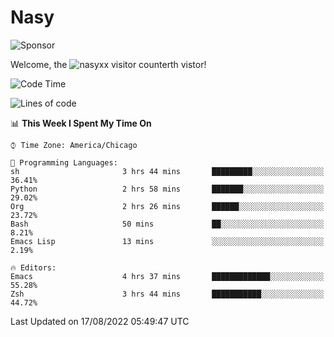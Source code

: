 # Nasy

<!--
<p align="center">
<img height="200" src="https://github-readme-stats.vercel.app/api?username=nasyxx&count_private=true&show_icons=true&theme=dracula&include_all_commits=true"/>
<img height="200" src="https://github-readme-stats.vercel.app/api/top-langs/?username=nasyxx&theme=dracula&hide=html,jupyter+notebook&count_private=true&show_icons=true"/>
</p>

  
----------------
-->

![Sponsor](https://img.shields.io/static/v1.svg?label=Sponsor&message=%E2%9D%A4&logo=GitHub&style=flat&color=pink)
 
Welcome, the ![nasyxx visitor counter](https://count.getloli.com/get/@nasyxx?theme=rule34)th vistor!
 
<!--START_SECTION:waka-->
![Code Time](http://img.shields.io/badge/Code%20Time-2%2C555%20hrs%2026%20mins-blue)

![Lines of code](https://img.shields.io/badge/From%20Hello%20World%20I%27ve%20Written-5%20Million%20lines%20of%20code-blue)

📊 **This Week I Spent My Time On** 

```text
⌚︎ Time Zone: America/Chicago

💬 Programming Languages: 
sh                       3 hrs 44 mins       █████████░░░░░░░░░░░░░░░░   36.41% 
Python                   2 hrs 58 mins       ███████░░░░░░░░░░░░░░░░░░   29.02% 
Org                      2 hrs 26 mins       ██████░░░░░░░░░░░░░░░░░░░   23.72% 
Bash                     50 mins             ██░░░░░░░░░░░░░░░░░░░░░░░   8.21% 
Emacs Lisp               13 mins             ░░░░░░░░░░░░░░░░░░░░░░░░░   2.19%

🔥 Editors: 
Emacs                    4 hrs 37 mins       █████████████░░░░░░░░░░░░   55.28% 
Zsh                      3 hrs 44 mins       ███████████░░░░░░░░░░░░░░   44.72%

```


 Last Updated on 17/08/2022 05:49:47 UTC
<!--END_SECTION:waka-->

<!-- ![visitors](https://visitor-badge.laobi.icu/badge?page_id=nasyxx.nasyxx) -->

